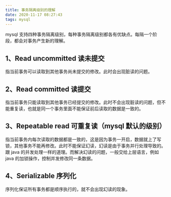 ```yaml
---
title: 事务隔离级别的理解
date: 2020-11-17 08:27:43
tags: mysql
---
```

mysql 支持四种事务隔离级别，每种事务隔离级别都各有优缺点。每隔一个阶段，都会对事务产生新的理解。

## 1、Read uncommitted 读未提交

指当前事务可以读取到其他事务尚未提交的修改。此时会出现脏读的问题。

## 2、Read committed 读提交

指当前事务只能读取到其他事务已经提交的修改。此时不会出现脏读的问题，但不能重复读，也就是同一个事务里面不能保证前后读取的数据是一致的。

## 3、Repeatable read 可重复读（mysql 默认的级别）

指当前事务内每次读取的数据都是一致的，这是因为事务一开启，数据就上了写锁，其他事务不能再修改。此时不能保证幻读，幻读是由于事务并行处理导致的。跟 java 的并发处理一样的道理。而解决幻读的问题，一般交给上层语言，例如 java 的加锁操作，控制并发修改同一条数据。

## 4、Serializable 序列化

序列化保证所有事务都是顺序执行的，就不会出现幻读的现象。